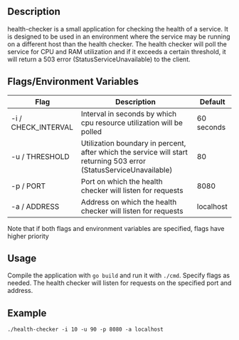 ## Description
health-checker is a small application for checking the health of a service. 
It is designed to be used in an environment where the service may be running on a different host than the 
health checker. The health checker will poll the service for CPU and RAM utilization and if it exceeds a certain threshold, 
it will return a 503 error (StatusServiceUnavailable) to the client.


## Flags/Environment Variables
| Flag                | Description                                                                                                        | Default    |
|---------------------|--------------------------------------------------------------------------------------------------------------------|------------|
| -i / CHECK_INTERVAL | Interval in seconds by which cpu resource utilization will be polled                                               | 60 seconds |
| -u / THRESHOLD      | Utilization boundary in percent, after which the service will start returning 503 error (StatusServiceUnavailable) | 80         |
| -p / PORT           | Port on which the health checker will listen for requests                                                          | 8080       |
| -a / ADDRESS        | Address on which the health checker will listen for requests                                                       | localhost  |

Note that if both flags and environment variables are specified, flags have higher priority

## Usage
Compile the application with `go build` and run it with `./cmd`. Specify flags as needed. 
The health checker will listen for requests on the specified port and address.

## Example
`./health-checker -i 10 -u 90 -p 8080 -a localhost`